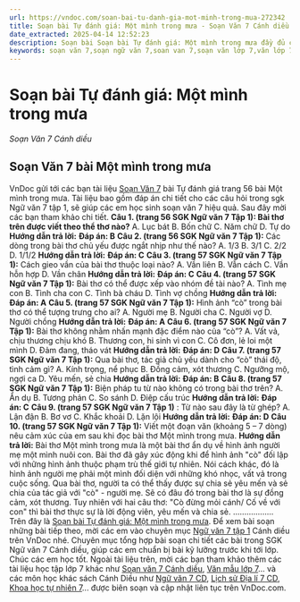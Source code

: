 ```yaml
---
url: https://vndoc.com/soan-bai-tu-danh-gia-mot-minh-trong-mua-272342
title: Soạn bài Tự đánh giá: Một mình trong mưa - Soạn Văn 7 Cánh diều - VnDoc.com
date_extracted: 2025-04-14 12:52:23
description: Soạn bài Soạn bài Tự đánh giá: Một mình trong mưa đầy đủ các phần SGK Ngữ Văn 7 Cánh Diều tập 1, giúp các em dễ dàng chuẩn bị bài trước khi tới lớp.
keywords: soạn văn 7,soạn ngữ văn 7,soan van 7,soạn văn lớp 7,văn lớp 7,ngữ văn lớp 7,giải văn 7,soạn văn 7 tập 1,soạn văn lớp 7 tập 1,Soạn bài Tự đánh giá Một mình trong mưa,ngữ văn lớp 7 cánh diều,soạn văn 7 cánh diều,Tự đánh giá Một mình trong mưa,soạn bài Một mình trong mưa Cánh diều,soạn bài lớp 7,Soạn Văn 7 Một mình trong mưa,Soạn Văn lớp 7 Một mình trong mưa,ngữ văn 7 Một mình trong mưa
---
```


# Soạn bài Tự đánh giá: Một mình trong mưa
 _Soạn Văn 7 Cánh diều_
## Soạn Văn 7 bài Một mình trong mưa
VnDoc gửi tới các bạn tài liệu [Soạn Văn 7](<https://vndoc.com/ngu-van-7-tap-1-cd>) bài Tự đánh giá trang 56 bài Một mình trong mưa. Tài liệu bao gồm đáp án chi tiết cho các câu hỏi trong sgk Ngữ văn 7 tập 1, sẽ giúp các em học sinh soạn văn 7 hiệu quả. Sau đây mời các bạn tham khảo chi tiết.
**Câu 1. \(trang 56 SGK Ngữ văn 7 Tập 1\): Bài thơ trên được viết theo thể thơ nào?**
A. Lục bát
B. Bốn chữ
C. Năm chữ
D. Tự do
**Hướng dẫn trả lời:**
**Đáp án: B**
**Câu 2. \(trang 56 SGK Ngữ văn 7 Tập 1\):** Các dòng trong bài thơ chủ yếu được ngắt nhịp như thế nào?
A. 1/3
B. 3/1
C. 2/2
D. 1/1/2
**Hướng dẫn trả lời:**
**Đáp án: C**
**Câu 3. \(trang 57 SGK Ngữ văn 7 Tập 1\):** Cách gieo vần của bài thơ thuộc loại nào?
A. Vần liên
B. Vẫn cách
C. Vần hỗn hợp
D. Vần chân
**Hướng dẫn trả lời:**
**Đáp án: C**
**Câu 4. \(trang 57 SGK Ngữ văn 7 Tập 1\):** Bài thơ có thể được xếp vào nhóm đề tài nào?
A. Tình mẹ con
B. Tình cha con
C. Tình bà cháu
D. Tình vợ chồng
**Hướng dẫn trả lời:**
**Đáp án: A**
**Câu 5. \(trang 57 SGK Ngữ văn 7 Tập 1\):** Hình ảnh “cò” trong bài thơ có thể tượng trưng cho ai?
A. Người mẹ
B. Người cha
C. Người vợ
D. Người chồng
**Hướng dẫn trả lời:**
**Đáp án: A**
**Câu 6. \(trang 57 SGK Ngữ văn 7 Tập 1\):** Bài thơ không nhằm nhấn mạnh đặc điểm nào của “cò”?
A. Vất vả, chịu thương chịu khó
B. Thương con, hi sinh vì con
C. Cô đơn, lẻ loi một mình
D. Đảm đang, tháo vát
**Hướng dẫn trả lời:**
**Đáp án: D**
**Câu 7. \(trang 57 SGK Ngữ văn 7 Tập 1\):** Qua bài thơ, tác giả chủ yếu dành cho “cò” thái độ, tình cảm gì?
A. Kính trọng, nể phục
B. Đồng cảm, xót thương
C. Ngưỡng mộ, ngợi ca
D. Yêu mến, sẻ chia
**Hướng dẫn trả lời:**
**Đáp án: B**
**Câu 8. \(trang 57 SGK Ngữ văn 7 Tập 1\):** Biện pháp tu từ nào không có trong bài thơ trên?
A. Ẩn dụ
B. Tương phản
C. So sánh
D. Điệp cấu trúc
**Hướng dẫn trả lời:**
**Đáp án: C**
**Câu 9. \(trang 57 SGK Ngữ văn 7 Tập 1\)** : Từ nào sau đây là từ ghép?
A. Lận đận
B. Bơ vơ
C. Khắc khoải
D. Lặn lội
**Hướng dẫn trả lời:**
**Đáp án: D**
**Câu 10. \(trang 57 SGK Ngữ văn 7 Tập 1\):** Viết một đoạn văn \(khoảng 5 – 7 dòng\) nêu cảm xúc của em sau khi đọc bài thơ Một mình trong mưa.
**Hướng dẫn trả lời:**
Bài thơ Một mình trong mưa là một bài thơ ẩn dụ về hình ảnh người mẹ một mình nuôi con. Bài thơ đã gây xúc động khi để hình ảnh "cò" đối lập với những hình ảnh thuộc phạm trù thế giới tự nhiên. Nói cách khác, đó là hình ảnh người mẹ phải một mình đối diện với những khó nhọc, vất vả trong cuộc sống. Qua bài thơ, người ta có thể thấy được sự chia sẻ yêu mến và sẻ chia của tác giả với "cò" - người mẹ. Sẽ có đâu đó trong bài thơ là sự đồng cảm, xót thương. Tuy nhiên với hai câu thơ: "Cò đừng mỏi cánh/ Cố về với con" thì bài thơ thực sự là lời động viên, yêu mến và chia sẻ.
..................
Trên đây là [Soạn bài Tự đánh giá: Một mình trong mưa](<https://vndoc.com/soan-bai-tu-danh-gia-mot-minh-trong-mua-272342>). Để xem bài soạn những bài tiếp theo, mời các em vào chuyên mục [Ngữ văn 7 tập 1](<https://vndoc.com/ngu-van-7-tap-1-cd>) Cánh diều trên VnDoc nhé. Chuyên mục tổng hợp bài soạn chi tiết các bài trong SGK Ngữ văn 7 Cánh diều, giúp các em chuẩn bị bài kỹ lưỡng trước khi tới lớp. Chúc các em học tốt.
Ngoài tài liệu trên, mời các bạn tham khảo thêm các tài liệu học tập lớp 7 khác như [Soạn văn 7 Cánh diều](<https://vndoc.com/ngu-van-7-tap-1-cd>), [Văn mẫu lớp 7](<https://vndoc.com/van-mau-lop7>)... và các môn học khác sách Cánh Diều như [Ngữ văn 7 CD](<https://vndoc.com/ngu-van-7-tap-1-cd>), [Lịch sử Địa lí 7 CD](<https://vndoc.com/khoa-hoc-tu-nhien-7-cd>), [Khoa học tự nhiên 7](<https://vndoc.com/khoa-hoc-tu-nhien-7-cd>)... được biên soạn và cập nhật liên tục trên VnDoc.com.

